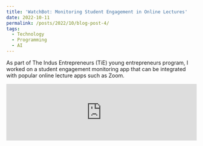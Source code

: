 ```yaml
---
title: 'WatchBot: Monitoring Student Engagement in Online Lectures'
date: 2022-10-11
permalink: /posts/2022/10/blog-post-4/
tags:
  - Technology
  - Programming
  - AI
---
```


As part of The Indus Entrepreneurs (TiE) young entrepreneurs program, I worked on a student engagement monitoring app that can be integrated with popular online lecture apps such as Zoom. 



<embed src="https://rjonnavittula.github.io/pdfs/WatchBot.pdf" type="application/pdf" width="100%" />
